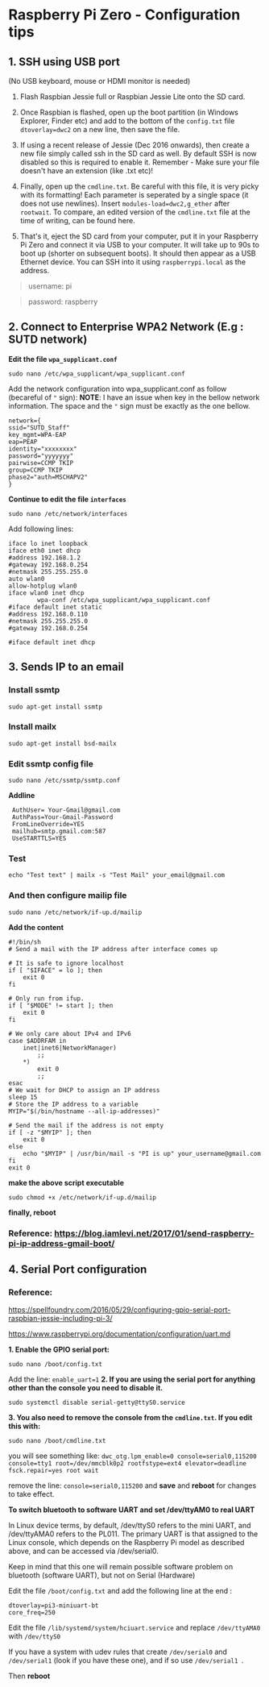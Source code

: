 # Raspberry Pi Zero - Configuration tips

## 1. SSH using USB port

(No USB keyboard, mouse or HDMI monitor is needed)

1. Flash Raspbian Jessie full or Raspbian Jessie Lite onto the SD card.

2. Once Raspbian is flashed, open up the boot partition (in Windows Explorer, Finder etc) and add to the bottom of the `config.txt` file `dtoverlay=dwc2` on a new line, then save the file.

3. If using a recent release of Jessie (Dec 2016 onwards), then create a new file simply called ssh in the SD card as well. By default SSH is now disabled so this is required to enable it. Remember - Make sure your file doesn't have an extension (like .txt etc)!

4. Finally, open up the `cmdline.txt`. Be careful with this file, it is very picky with its formatting! Each parameter is seperated by a single space (it does not use newlines). Insert `modules-load=dwc2,g_ether` after `rootwait`. To compare, an edited version of the `cmdline.txt` file at the time of writing, can be found here.

5. That's it, eject the SD card from your computer, put it in your Raspberry Pi Zero and connect it via USB to your computer. It will take up to 90s to boot up (shorter on subsequent boots). It should then appear as a USB Ethernet device. You can SSH into it using  `raspberrypi.local` as the address.

>username: pi

>password: raspberry

## 2. Connect to Enterprise WPA2 Network (E.g : SUTD network)

**Edit the file `wpa_supplicant.conf`**
```
sudo nano /etc/wpa_supplicant/wpa_supplicant.conf
```
Add the network configuration into wpa_supplicant.conf as follow (becareful of `"` sign):
**NOTE**: I have an issue when key in the bellow network information. The space and the `"` sign must be exactly as the one bellow.
```
network={
ssid="SUTD_Staff"
key_mgmt=WPA-EAP
eap=PEAP
identity="xxxxxxxx"
password="yyyyyyy"
pairwise=CCMP TKIP
group=CCMP TKIP
phase2="auth=MSCHAPV2"
}
```
**Continue to edit the file `interfaces`**
```
sudo nano /etc/network/interfaces
```
Add following lines:
```
iface lo inet loopback
iface eth0 inet dhcp
#address 192.168.1.2
#gateway 192.168.0.254
#netmask 255.255.255.0
auto wlan0
allow-hotplug wlan0
iface wlan0 inet dhcp
        wpa-conf /etc/wpa_supplicant/wpa_supplicant.conf
#iface default inet static
#address 192.168.0.110
#netmask 255.255.255.0
#gateway 192.168.0.254

#iface default inet dhcp
```
## 3. Sends IP to an email

### Install ssmtp
```
sudo apt-get install ssmtp
```
### Install mailx
```
sudo apt-get install bsd-mailx
```
### Edit ssmtp config file   
```
sudo nano /etc/ssmtp/ssmtp.conf
``` 
**Addline**
```
 AuthUser= Your-Gmail@gmail.com
 AuthPass=Your-Gmail-Password
 FromLineOverride=YES
 mailhub=smtp.gmail.com:587
 UseSTARTTLS=YES
```
### Test

```
echo "Test text" | mailx -s "Test Mail" your_email@gmail.com
```
### And then configure mailip file
```
sudo nano /etc/network/if-up.d/mailip
```
**Add the content**
```
#!/bin/sh
# Send a mail with the IP address after interface comes up
 
# It is safe to ignore localhost
if [ "$IFACE" = lo ]; then
    exit 0
fi
 
# Only run from ifup.
if [ "$MODE" != start ]; then
    exit 0
fi
 
# We only care about IPv4 and IPv6
case $ADDRFAM in
    inet|inet6|NetworkManager)
        ;;  
    *)  
        exit 0
        ;;  
esac
# We wait for DHCP to assign an IP address
sleep 15
# Store the IP address to a variable
MYIP="$(/bin/hostname --all-ip-addresses)"
 
# Send the mail if the address is not empty
if [ -z "$MYIP" ]; then
    exit 0
else
    echo "$MYIP" | /usr/bin/mail -s "PI is up" your_username@gmail.com
fi
exit 0

```
**make the above script executable**
```
sudo chmod +x /etc/network/if-up.d/mailip
```

**finally, reboot**
### Reference: https://blog.iamlevi.net/2017/01/send-raspberry-pi-ip-address-gmail-boot/

## 4. Serial Port configuration

### Reference:
https://spellfoundry.com/2016/05/29/configuring-gpio-serial-port-raspbian-jessie-including-pi-3/

https://www.raspberrypi.org/documentation/configuration/uart.md

**1.	Enable the GPIO serial port:**
```
sudo nano /boot/config.txt
```
Add the line: `enable_uart=1`
**2.	If you are using the serial port for anything other than the console you need to disable it.**
```
sudo systemctl disable serial-getty@ttyS0.service
```
**3.	You also need to remove the console from the `cmdline.txt`. If you edit this with:**
```
sudo nano /boot/cmdline.txt
```

you will see something like: `dwc_otg.lpm_enable=0 console=serial0,115200 console=tty1 root=/dev/mmcblk0p2 rootfstype=ext4 elevator=deadline fsck.repair=yes root wait`

remove the line: `console=serial0,115200` and **save** and **reboot** for changes to take effect.

**To switch bluetooth to software UART and set /dev/ttyAM0 to real UART**

In Linux device terms, by default, /dev/ttyS0 refers to the mini UART, and /dev/ttyAMA0 refers to the PL011. The primary UART is that assigned to the Linux console, which depends on the Raspberry Pi model as described above, and can be accessed via /dev/serial0.

Keep in mind that this one will remain possible software problem on bluetooth (software UART), but not on Serial (Hardware)

Edit the file `/boot/config.txt` and add the following line at the end :

```
dtoverlay=pi3-miniuart-bt
core_freq=250
```

Edit the file `/lib/systemd/system/hciuart.service` and replace  `/dev/ttyAMA0`  with  `/dev/ttyS0`

If you have a system with udev rules that create `/dev/serial0`  and `/dev/serial1` (look if you have these one), and if so use `/dev/serial1 `.

Then **reboot**
